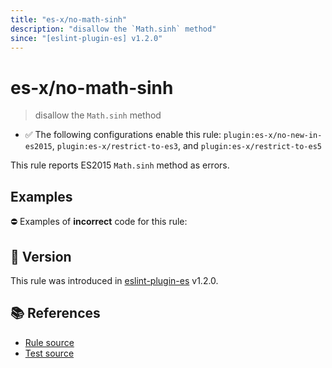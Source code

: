 ```yaml
---
title: "es-x/no-math-sinh"
description: "disallow the `Math.sinh` method"
since: "[eslint-plugin-es] v1.2.0"
---
```


# es-x/no-math-sinh
> disallow the `Math.sinh` method

- ✅ The following configurations enable this rule: `plugin:es-x/no-new-in-es2015`, `plugin:es-x/restrict-to-es3`, and `plugin:es-x/restrict-to-es5`

This rule reports ES2015 `Math.sinh` method as errors.

## Examples

⛔ Examples of **incorrect** code for this rule:

<eslint-playground type="bad" code="/*eslint es-x/no-math-sinh: error */
const n = Math.sinh(value)
" />

## 🚀 Version

This rule was introduced in [eslint-plugin-es] v1.2.0.

[eslint-plugin-es]: https://github.com/mysticatea/eslint-plugin-es

## 📚 References

- [Rule source](https://github.com/ota-meshi/eslint-plugin-es-x/blob/master/lib/rules/no-math-sinh.js)
- [Test source](https://github.com/ota-meshi/eslint-plugin-es-x/blob/master/tests/lib/rules/no-math-sinh.js)
